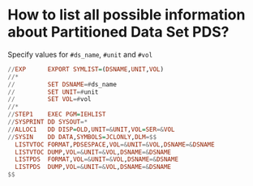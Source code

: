 # How to list all possible information about Partitioned Data Set PDS?
Specify values for `#ds_name`, `#unit` and `#vol`
```Haskell
//EXP      EXPORT SYMLIST=(DSNAME,UNIT,VOL)              
//*                                            
//         SET DSNAME=#ds_name
//         SET UNIT=#unit
//         SET VOL=#vol
//*                                            
//STEP1    EXEC PGM=IEHLIST                              
//SYSPRINT DD SYSOUT=*                                   
//ALLOC1   DD DISP=OLD,UNIT=&UNIT,VOL=SER=&VOL           
//SYSIN    DD DATA,SYMBOLS=JCLONLY,DLM=$$                
  LISTVTOC FORMAT,PDSESPACE,VOL=&UNIT=&VOL,DSNAME=&DSNAME
  LISTVTOC DUMP,VOL=&UNIT=&VOL,DSNAME=&DSNAME            
  LISTPDS  FORMAT,VOL=&UNIT=&VOL,DSNAME=&DSNAME          
  LISTPDS  DUMP,VOL=&UNIT=&VOL,DSNAME=&DSNAME            
$$                                                       
```